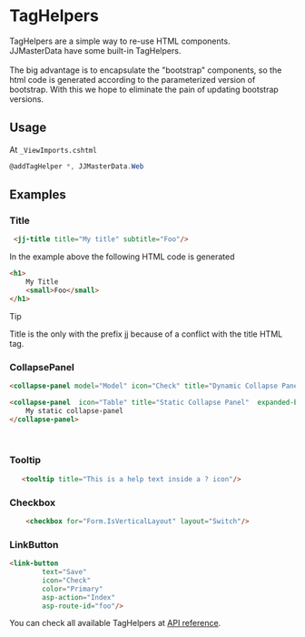 # TagHelpers

TagHelpers are a simple way to re-use HTML components. <br>
JJMasterData have some built-in TagHelpers.<br>
<br>
The big advantage is to encapsulate the "bootstrap" components, 
so the html code is generated according to the parameterized version of bootstrap.
With this we hope to eliminate the pain of updating bootstrap versions.

## Usage
At `_ViewImports.cshtml`
```csharp
@addTagHelper *, JJMasterData.Web
```
## Examples

### Title
```html
 <jj-title title="My title" subtitle="Foo"/>
```
In the example above the following HTML code is generated
```html
<h1>
    My Title
    <small>Foo</small>
</h1>
```

> [!TIP]
> Title is the only with the prefix jj because of a conflict with the title HTML tag.

### CollapsePanel
```html
<collapse-panel model="Model" icon="Check" title="Dynamic Collapse Panel" partial="_MyPartialView" expanded-by-default="true"/>

<collapse-panel  icon="Table" title="Static Collapse Panel"  expanded-by-default="true">
    My static collapse-panel
</collapse-panel>
```
<br>

### Tooltip
```html
   <tooltip title="This is a help text inside a ? icon"/>
```
### Checkbox
```html
    <checkbox for="Form.IsVerticalLayout" layout="Switch"/>
```
### LinkButton
````html
<link-button 
        text="Save" 
        icon="Check" 
        color="Primary" 
        asp-action="Index" 
        asp-route-id="foo"/>
````
You can check all available TagHelpers at <a href="/api/JJMasterData.Web.TagHelpers.html">API reference</a>.
